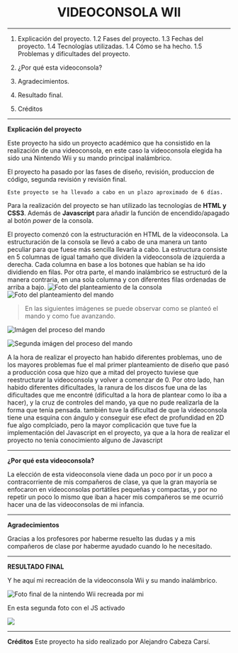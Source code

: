 <h1 align="center">VIDEOCONSOLA WII </h1>

---

1. Explicación del proyecto. 
    1.2 Fases del proyecto. 
    1.3 Fechas del proyecto. 
    1.4 Tecnologías utilizadas.
    1.4 Cómo se ha hecho.
    1.5 Problemas y dificultades del proyecto.

2. ¿Por qué esta videoconsola?

3. Agradecimientos.

4. Resultado final. 

5. Créditos
---

**Explicación del proyecto**

 Este proyecto ha sido un proyecto académico que ha consistido en la realización de una videoconsola, en este caso la videoconsola elegida ha sido una Nintendo Wii y su mando principal inalámbrico. 

 El proyecto ha pasado por las fases de diseño, revisión, produccion de código, segunda revisión y revisión final. 

    Este proyecto se ha llevado a cabo en un plazo aproximado de 6 días. 

 Para la realización del proyecto se han utilizado las tecnologías de **HTML y CSS3**. Además de **Javascript** para añadir la función de encendido/apagado al botón *power* de la consola.

 El proyecto comenzó con la estructuración en HTML de la videoconsola. La estructuración de la consola se llevó a cabo de una manera un tanto peculiar para que fuese más sencilla llevarla a cabo. La estructura consiste en 5 columnas de igual tamaño que dividen la videoconsola de izquierda a derecha. Cada columna en base a los botones que habían se ha ido dividiendo en filas. Por otra parte, el mando inalámbrico se estructuró de la manera contraria, en una sola columna y con diferentes filas ordenadas de arriba a bajo. 
![Foto del planteamiento de la consola](../VIDEOCONSOLA/img/rvlswaback.jpg)
 ![Foto del planteamiento del mando](../VIDEOCONSOLA/img/mandowii.png)

 >En las siguientes imágenes se puede observar como se planteó el mando y como fue avanzando. 

 ![Imágen del proceso del mando](../VIDEOCONSOLA/img/proceso%20consola.PNG)

 ![Segunda imágen del proceso del mando](../VIDEOCONSOLA/img/proceso%20consola%202.PNG)

 A la hora de realizar el proyecto han habido diferentes problemas, uno de los mayores problemas fue el mal primer planteamiento de diseño que pasó a producción cosa que hizo que a mitad del proyecto tuviese que reestructurar la videoconsola y volver a comenzar de 0. Por otro lado, han habido diferentes dificultades, la ranura de los discos fue una de las dificultades que me encontré (dificultad a la hora de plantear como lo iba a hacer), y la cruz de controles del mando, ya que no pude realizarla de la forma que tenía pensada. también tuve la dificultad de que la videoconsola tiene una esquina con ángulo y conseguir ese efect de profundidad en 2D fue algo complciado, pero la mayor complicación que tuve fue la implementación del Javascript en el proyecto, ya que a la hora de realizar el proyecto no tenía conocimiento alguno de Javascript 

 ---

 **¿Por qué esta videoconsola?** 

La elección de esta videoconsola viene dada un poco por ir un poco a contracorriente de mis compañeros de clase, ya que la gran mayoría se enfocaron en videoconsolas portátiles pequeñas y compactas, y por no repetir un poco lo mismo que iban a hacer mis compañeros se me ocurrió hacer una de las videoconsolas de mi infancia. 

---

**Agradecimientos**

Gracias a los profesores por haberme resuelto las dudas y a mis compañeros de clase por haberme ayudado cuando lo he necesitado. 

--- 
**RESULTADO FINAL** 

Y he aquí mi recreación de la videoconsola Wii y su mando inalámbrico. 

![Foto final de la nintendo Wii recreada por mi](../VIDEOCONSOLA/img/fotoWiiFinal.PNG)

En esta segunda foto con el JS activado 

![](../VIDEOCONSOLA/img/wiiJavascript.PNG)

---
**Créditos** 
Este proyecto ha sido realizado por Alejandro Cabeza Carsí.


